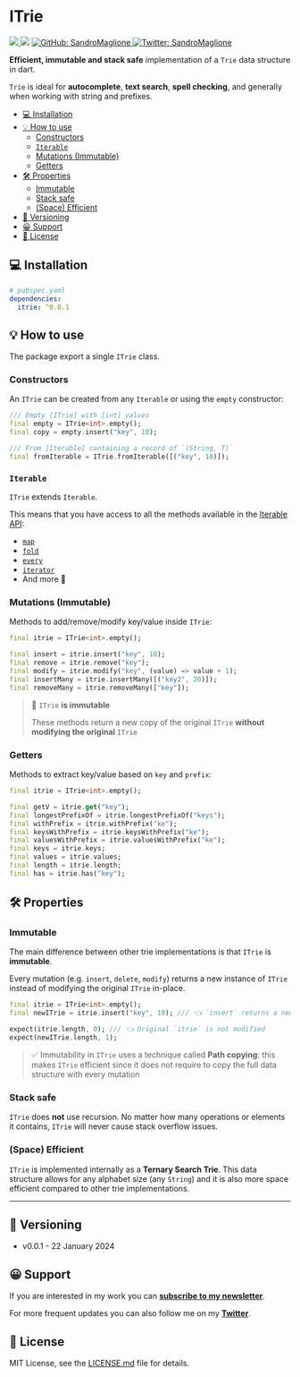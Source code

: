 <h1>ITrie</h1>

<p>
    <a href="https://github.com/SandroMaglione/itrie">
    <img src="https://img.shields.io/github/stars/SandroMaglione/itrie?logo=github" />
    </a>
    <!-- <img src="https://img.shields.io/pub/v/fpdart?include_prereleases" /> -->
    <img src="https://img.shields.io/github/license/SandroMaglione/itrie?logo=github" />
    <a href="https://github.com/SandroMaglione">
    <img alt="GitHub: SandroMaglione" src="https://img.shields.io/github/followers/SandroMaglione?label=Follow&style=social" target="_blank" />
    </a>
    <a href="https://twitter.com/SandroMaglione">
    <img alt="Twitter: SandroMaglione" src="https://img.shields.io/twitter/follow/SandroMaglione.svg?style=social" target="_blank" />
    </a>
</p>


**Efficient, immutable and stack safe** implementation of a `Trie` data structure in dart.

`Trie` is ideal for **autocomplete**, **text search**, **spell checking**, and generally when working with string and prefixes.

- [💻 Installation](#-installation)
- [💡 How to use](#-how-to-use)
  - [Constructors](#constructors)
  - [`Iterable`](#iterable)
  - [Mutations (Immutable)](#mutations-immutable)
  - [Getters](#getters)
- [🛠️ Properties](#️-properties)
  - [Immutable](#immutable)
  - [Stack safe](#stack-safe)
  - [(Space) Efficient](#space-efficient)
- [📃 Versioning](#-versioning)
- [😀 Support](#-support)
- [👀 License](#-license)



## 💻 Installation

```yaml
# pubspec.yaml
dependencies:
  itrie: ^0.0.1
```

## 💡 How to use
The package export a single `ITrie` class.

### Constructors
An `ITrie` can be created from any `Iterable` or using the `empty` constructor:

```dart
/// Empty [ITrie] with [int] values
final empty = ITrie<int>.empty();
final copy = empty.insert("key", 10);

/// From [Iterable] containing a record of `(String, T)`
final fromIterable = ITrie.fromIterable([("key", 10)]);
```

### `Iterable`
`ITrie` extends `Iterable`.

This means that you have access to all the methods
available in the [Iterable API](https://api.dart.dev/stable/3.2.5/dart-core/Iterable-class.html#instance-methods):
- [`map`](https://api.dart.dev/stable/3.2.5/dart-core/Iterable/map.html)
- [`fold`](https://api.dart.dev/stable/3.2.5/dart-core/Iterable/fold.html)
- [`every`](https://api.dart.dev/stable/3.2.5/dart-core/Iterable/every.html)
- [`iterator`](https://api.dart.dev/stable/3.2.5/dart-core/Iterable/iterator.html)
- And more 🚀

### Mutations (Immutable)
Methods to add/remove/modify key/value inside `ITrie`:

```dart
final itrie = ITrie<int>.empty();

final insert = itrie.insert("key", 10);
final remove = itrie.remove("key");
final modify = itrie.modify("key", (value) => value + 1);
final insertMany = itrie.insertMany([("key2", 20)]);
final removeMany = itrie.removeMany(["key"]);
```

> 🧱 `ITrie` **is immutable**
> 
> These methods return a new copy of the original `ITrie`
> **without modifying the original** `ITrie`

### Getters
Methods to extract key/value based on `key` and `prefix`:

```dart
final itrie = ITrie<int>.empty();

final getV = itrie.get("key");
final longestPrefixOf = itrie.longestPrefixOf("keys");
final withPrefix = itrie.withPrefix("ke");
final keysWithPrefix = itrie.keysWithPrefix("ke");
final valuesWithPrefix = itrie.valuesWithPrefix("ke");
final keys = itrie.keys;
final values = itrie.values;
final length = itrie.length;
final has = itrie.has("key");
```

## 🛠️ Properties

### Immutable
The main difference between other trie implementations is that `ITrie` is **immutable**.

Every mutation (e.g. `insert`, `delete`, `modify`) returns a new instance of `ITrie` instead of modifying the original `ITrie` in-place.

```dart
final itrie = ITrie<int>.empty();
final newITrie = itrie.insert("key", 10); /// 👈 `insert` returns a new [ITrie]

expect(itrie.length, 0); /// 👈 Original `itrie` is not modified
expect(newITrie.length, 1);
```

> ✅ Immutability in `ITrie` uses a technique called **Path copying**: this makes `ITrie` efficient since it does not require to copy the full data structure with every mutation 

### Stack safe
`ITrie` does **not** use recursion. No matter how many operations or elements it contains, `ITrie` will never cause stack overflow issues.

### (Space) Efficient
`ITrie` is implemented internally as a **Ternary Search Trie**. This data structure allows for any alphabet size (any `String`) and it is also more space efficient compared to other trie implementations.


***


## 📃 Versioning

- v0.0.1 - 22 January 2024

## 😀 Support

If you are interested in my work you can [**subscribe to my newsletter**](https://www.sandromaglione.com/newsletter). 

For more frequent updates you can also follow me on my [**Twitter**](https://twitter.com/SandroMaglione).

## 👀 License

MIT License, see the [LICENSE.md](https://github.com/SandroMaglione/itrie/blob/main/LICENSE) file for details.
